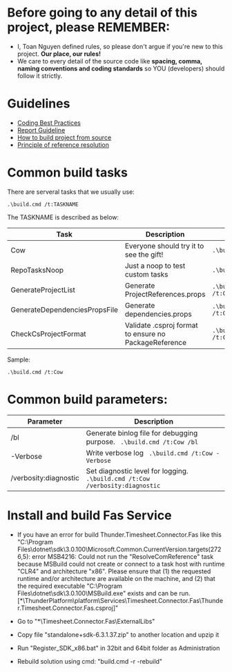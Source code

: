# Before going to any detail of this project, please REMEMBER:
* I, Toan Nguyen defined rules, so please don't argue if you're new to this project. **Our place, our rules!**
* We care to every detail of the source code like **spacing, comma, naming conventions and coding standards** so YOU (developers) should follow it strictly.

# Guidelines

* [Coding Best Practices](./docs/BestPractices/BestPractices.md)
* [Report Guideline](./docs/Report/Report.md)
* [How to build project from source](./docs/BestPractices/BuildFromSource.md)
* [Principle of reference resolution](./docs/BestPractices/BuildFromSource.md)

# Common build tasks

There are serveral tasks that we usually use:

```
.\build.cmd /t:TASKNAME
```

The TASKNAME is described as below:

**Task**                            | **Description**                                                                    | **Sample**
------------------------------------|------------------------------------------------------------------------------------|-----------------------------------------
Cow                                 | Everyone should try it to see the gift!                                            | ``` .\build.cmd /t:Cow ```
RepoTasksNoop                       | Just a noop to test custom tasks                                                   | ``` .\build.cmd /t:RepoTasksNoop ```
GenerateProjectList                 | Generate ProjectReferences.props                                                   | ``` .\build.cmd /t:GenerateProjectList ```
GenerateDependenciesPropsFile       | Generate dependencies.props                                                        | ``` .\build.cmd /t:GenerateDependenciesPropsFile ```
CheckCsProjectFormat                | Validate .csproj format to ensure no PackageReference                              | ``` .\build.cmd /t:CheckCsProjectFormat ```

Sample:
```
.\build.cmd /t:Cow
```

# Common build parameters:

**Parameter**                       | **Description**
------------------------------------|------------------------------------------------------------------------------------
/bl                                 | Generate binlog file for debugging purpose. ``` .\build.cmd /t:Cow /bl```
-Verbose                            | Write verbose log ``` .\build.cmd /t:Cow -Verbose```
/verbosity:diagnostic               | Set diagnostic level for logging. ``` .\build.cmd /t:Cow /verbosity:diagnostic```

# Install and build Fas Service
* If you have an error for build Thunder.Timesheet.Connector.Fas like this
"C:\Program Files\dotnet\sdk\3.0.100\Microsoft.Common.CurrentVersion.targets(2726,5): error MSB4216: Could not run the "ResolveComReference"
task because MSBuild could not create or connect to a task host with runtime "CLR4" and architecture "x86".  Please ensure that (1) the requested runtime and/or architecture are available on the machine,
and (2) that the required executable "C:\Program Files\dotnet\sdk\3.0.100\MSBuild.exe" exists and can be run. [*\ThunderPlatform\platform\Services\Timesheet.Connector.Fas\Thunder.Timesheet.Connector.Fas.csproj]"

* Go to "*\Timesheet.Connector.Fas\ExternalLibs"
* Copy file "standalone+sdk-6.3.1.37.zip" to another location and upzip it
* Run "Register_SDK_x86.bat" in 32bit and 64bit folder as Administration
* Rebuild solution using cmd: "build.cmd -r -rebuild"

